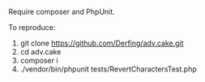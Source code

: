 Require composer and PhpUnit.

To reproduce:
  1. git clone https://github.com/Derfing/adv.cake.git
  2. cd adv.cake
  3. composer i
  4. ./vendor/bin/phpunit tests/RevertCharactersTest.php
